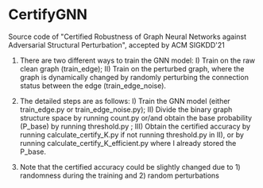 # CertifyGNN
Source code of "Certified Robustness of Graph Neural Networks against Adversarial Structural Perturbation", accepted by ACM SIGKDD'21

1. There are two different ways to train the GNN model: 
I) Train on the raw clean graph (train_edge); 
II) Train on the perturbed graph, where the graph is dynamically changed by randomly perturbing the connection status between the edge (train_edge_noise).  

2. The detailed steps are as follows: 
I) Train the GNN model (either train_edge.py or train_edge_noise.py); 
II) Divide the binary graph structure space by running count.py or/and obtain the base probability (P_base) by running threshold.py ; 
III)  Obtain the certified accuracy by running calculate_certify_K.py if not running threshold.py in II), or by running calculate_certify_K_efficient.py where I already stored the P_base.   
 
3. Note that the certified accuracy could be slightly changed due to 1) randomness during the training and 2) random perturbations
 
